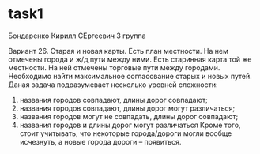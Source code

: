 # task1 
Бондаренко Кирилл СЕргеевич 3 группа 

Вариант 26.	Старая и новая карты.
Есть план местности. На нем отмечены города и ж/д пути между ними. Есть старинная карта той же местности. На ней отмечены торговые пути между городами. Необходимо найти максимальное согласование старых и новых путей.
Даная задача подразумевает несколько уровней сложности:
1) названия городов совпадают, длины дорог совпадают;
2) названия городов совпадают, длины дорог могут различаться;
3) названия городов могут не совпадать, длины дорог совпадают;
4) названия городов и длины дорог могут различаться
Кроме того, стоит учитывать, что некоторые города/дороги могли вообще исчезнуть, а новые города дороги – появиться.
